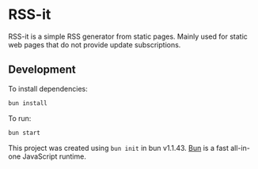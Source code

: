 # RSS-it

RSS-it is a simple RSS generator from static pages. Mainly used for static web pages that do not provide update subscriptions.

## Development

To install dependencies:

```bash
bun install
```

To run:

```bash
bun start
```

This project was created using `bun init` in bun v1.1.43. [Bun](https://bun.sh) is a fast all-in-one JavaScript runtime.
